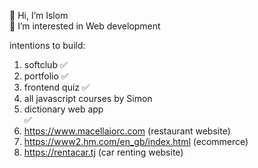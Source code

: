 👋 Hi, I’m Islom <br>
👀 I’m interested in Web development <br>

intentions to build:
1. softclub  ✅ <br>                  
2. portfolio ✅<br>
3. frontend quiz ✅ <br>
4. all javascript courses by Simon  <br>
5. dictionary web app <br> ✅
6. https://www.macellaiorc.com (restaurant website) <br>
7. https://www2.hm.com/en_gb/index.html (ecommerce)  <br>
8. https://rentacar.tj (car renting website) <br>
<!---
islom2202/islom2202 is a ✨ special ✨ repository because its `README.md` (this file) appears on your GitHub profile.
You can click the Preview link to take a look at your changes.
--->
